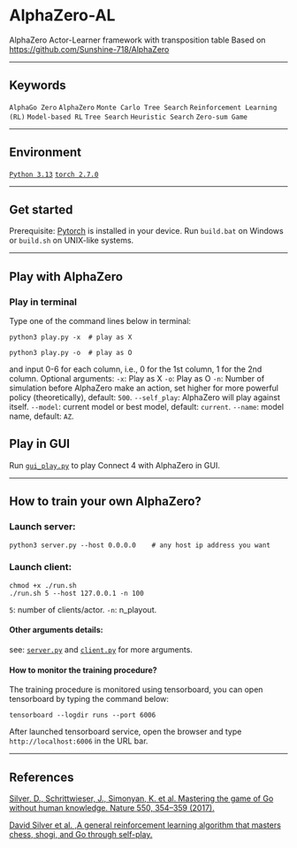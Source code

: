 # AlphaZero-AL

AlphaZero Actor-Learner framework with transposition table
Based on https://github.com/Sunshine-718/AlphaZero

<hr>

## Keywords

`AlphaGo Zero` `AlphaZero` `Monte Carlo Tree Search` `Reinforcement Learning (RL)` `Model-based RL` `Tree Search` `Heuristic Search` `Zero-sum Game`

<hr>

## Environment

[`Python 3.13`](https://www.python.org)
[`torch 2.7.0`](https://pytorch.org)

<hr>

## Get started

Prerequisite: [Pytorch](https://pytorch.org) is installed in your device.
Run `build.bat` on Windows or `build.sh` on UNIX-like systems.

<hr>

## Play with AlphaZero

### Play in terminal

Type one of the command lines below in terminal:

```shell
python3 play.py -x	# play as X
```

```shell
python3 play.py -o	# play as O
```

and input 0-6 for each column, i.e., 0 for the 1st column, 1 for the 2nd column.
Optional arguments:
`-x`: Play as X
`-o`: Play as O
`-n`: Number of simulation before AlphaZero make an action, set higher for more powerful policy (theoretically), default: `500`.
`--self_play`: AlphaZero will play against itself.
`--model`: current model or best model, default: `current`.
`--name`: model name, default: `AZ`.

## Play in GUI

Run [`gui_play.py`](gui_play.py) to play Connect 4 with AlphaZero in GUI.

<hr>

## How to train your own AlphaZero?

### Launch server:

```shell
python3 server.py --host 0.0.0.0	# any host ip address you want
```

### Launch client:

```shell
chmod +x ./run.sh
./run.sh 5 --host 127.0.0.1 -n 100
```

`5`: number of clients/actor.
`-n`: n_playout.

#### Other arguments details:

see: [`server.py`](server.py) and [`client.py`](client.py) for more arguments.

#### How to monitor the training procedure?

The training procedure is monitored using tensorboard, you can open tensorboard by typing the command below:

```shell
tensorboard --logdir runs --port 6006
```

After launched tensorboard service, open the browser and type `http://localhost:6006` in the URL bar.

<hr>

## References

[Silver, D., Schrittwieser, J., Simonyan, K. et al. Mastering the game of Go without human knowledge. Nature 550, 354–359 (2017).](https://doi.org/10.1038/nature24270)

[David Silver et al. ,A general reinforcement learning algorithm that masters chess, shogi, and Go through self-play.](https://doi.org/10.1126/science.aar6404)
